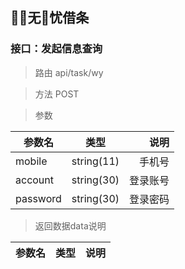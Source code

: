 ## 无忧借条
### 接口：发起信息查询
>路由 api/task/wy

>方法 POST

>参数

参数名|类型|说明
---|:--:|---:
mobile|string(11)|手机号
account|string(30)|登录账号
password|string(30)|登录密码

>返回数据data说明

参数名|类型|说明
---|:--:|---:



